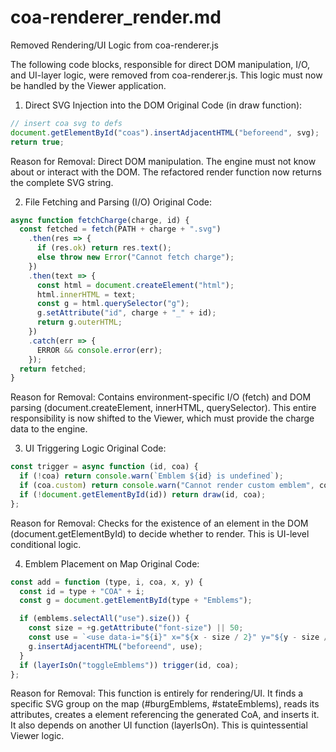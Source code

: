 # coa-renderer_render.md

Removed Rendering/UI Logic from coa-renderer.js

The following code blocks, responsible for direct DOM manipulation, I/O, and UI-layer logic, were removed from coa-renderer.js. This logic must now be handled by the Viewer application.

1. Direct SVG Injection into the DOM
Original Code (in draw function):

```javascript
// insert coa svg to defs
document.getElementById("coas").insertAdjacentHTML("beforeend", svg);
return true;
```
Reason for Removal: Direct DOM manipulation. The engine must not know about or interact with the DOM. The refactored render function now returns the complete SVG string.

2. File Fetching and Parsing (I/O)
Original Code:

```javascript
async function fetchCharge(charge, id) {
  const fetched = fetch(PATH + charge + ".svg")
    .then(res => {
      if (res.ok) return res.text();
      else throw new Error("Cannot fetch charge");
    })
    .then(text => {
      const html = document.createElement("html");
      html.innerHTML = text;
      const g = html.querySelector("g");
      g.setAttribute("id", charge + "_" + id);
      return g.outerHTML;
    })
    .catch(err => {
      ERROR && console.error(err);
    });
  return fetched;
}
```

Reason for Removal: Contains environment-specific I/O (fetch) and DOM parsing (document.createElement, innerHTML, querySelector). This entire responsibility is now shifted to the Viewer, which must provide the charge data to the engine.

3. UI Triggering Logic
Original Code:

```javascript
const trigger = async function (id, coa) {
  if (!coa) return console.warn(`Emblem ${id} is undefined`);
  if (coa.custom) return console.warn("Cannot render custom emblem", coa);
  if (!document.getElementById(id)) return draw(id, coa);
};
```

Reason for Removal: Checks for the existence of an element in the DOM (document.getElementById) to decide whether to render. This is UI-level conditional logic.

4. Emblem Placement on Map
Original Code:

```javascript
const add = function (type, i, coa, x, y) {
  const id = type + "COA" + i;
  const g = document.getElementById(type + "Emblems");

  if (emblems.selectAll("use").size()) {
    const size = +g.getAttribute("font-size") || 50;
    const use = `<use data-i="${i}" x="${x - size / 2}" y="${y - size / 2}" width="1em" height="1em" href="#${id}"/>`;
    g.insertAdjacentHTML("beforeend", use);
  }
  if (layerIsOn("toggleEmblems")) trigger(id, coa);
};
```

Reason for Removal: This function is entirely for rendering/UI. It finds a specific SVG group on the map (#burgEmblems, #stateEmblems), reads its attributes, creates a <use> element referencing the generated CoA, and inserts it. It also depends on another UI function (layerIsOn). This is quintessential Viewer logic.

